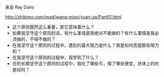 来自 Ray Dalio

http://zhibimo.com/read/wang-miao/yuan-ze/Part01.html

- 这个原则既然这么重要，那它意味着什么？
- 如果我坚守这个原则的话，有什么事情是我绝对不能做的？有什么事情是我必须做的，不得不做的？
- 在我坚守这个原则的过程中，遇到的最大阻力是什么？我是如何克服那些阻力的？
- 在我坚守这个原则的过程中，我学到了什么？
- 在的长期坚守这个原则的过程中，我吃了哪些亏，得了哪些便宜，总体上的的是如何？